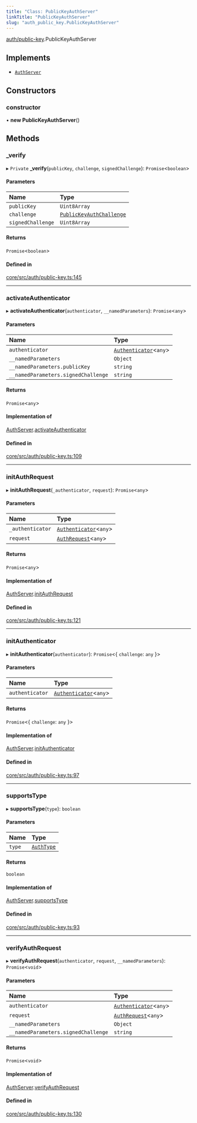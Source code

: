 ```yaml
---
title: "Class: PublicKeyAuthServer"
linkTitle: "PublicKeyAuthServer"
slug: "auth_public_key.PublicKeyAuthServer"
---
```


[auth/public-key](../../modules/auth_public_key).PublicKeyAuthServer

## Implements

-   [`AuthServer`](../../interfaces/auth.AuthServer)

## Constructors

### constructor

• **new PublicKeyAuthServer**()

## Methods

### \_verify

▸ `Private` **\_verify**(`publicKey`, `challenge`, `signedChallenge`):
`Promise`<`boolean`\>

#### Parameters

| Name              | Type                                                                  |
| :---------------- | :-------------------------------------------------------------------- |
| `publicKey`       | `Uint8Array`                                                          |
| `challenge`       | [`PublicKeyAuthChallenge`](../auth_public_key.PublicKeyAuthChallenge) |
| `signedChallenge` | `Uint8Array`                                                          |

#### Returns

`Promise`<`boolean`\>

#### Defined in

[core/src/auth/public-key.ts:145](https://github.com/padloc/padloc/blob/b00eb4fd/packages/core/src/auth/public-key.ts#L145)

---

### activateAuthenticator

▸ **activateAuthenticator**(`authenticator`, `__namedParameters`):
`Promise`<`any`\>

#### Parameters

| Name                                | Type                                             |
| :---------------------------------- | :----------------------------------------------- |
| `authenticator`                     | [`Authenticator`](../auth.Authenticator)<`any`\> |
| `__namedParameters`                 | `Object`                                         |
| `__namedParameters.publicKey`       | `string`                                         |
| `__namedParameters.signedChallenge` | `string`                                         |

#### Returns

`Promise`<`any`\>

#### Implementation of

[AuthServer](../../interfaces/auth.AuthServer).[activateAuthenticator](../interfaces/auth.AuthServer.md#activateauthenticator)

#### Defined in

[core/src/auth/public-key.ts:109](https://github.com/padloc/padloc/blob/b00eb4fd/packages/core/src/auth/public-key.ts#L109)

---

### initAuthRequest

▸ **initAuthRequest**(`_authenticator`, `request`): `Promise`<`any`\>

#### Parameters

| Name             | Type                                             |
| :--------------- | :----------------------------------------------- |
| `_authenticator` | [`Authenticator`](../auth.Authenticator)<`any`\> |
| `request`        | [`AuthRequest`](../auth.AuthRequest)<`any`\>     |

#### Returns

`Promise`<`any`\>

#### Implementation of

[AuthServer](../../interfaces/auth.AuthServer).[initAuthRequest](../interfaces/auth.AuthServer.md#initauthrequest)

#### Defined in

[core/src/auth/public-key.ts:121](https://github.com/padloc/padloc/blob/b00eb4fd/packages/core/src/auth/public-key.ts#L121)

---

### initAuthenticator

▸ **initAuthenticator**(`authenticator`): `Promise`<{ `challenge`: `any` }\>

#### Parameters

| Name            | Type                                             |
| :-------------- | :----------------------------------------------- |
| `authenticator` | [`Authenticator`](../auth.Authenticator)<`any`\> |

#### Returns

`Promise`<{ `challenge`: `any` }\>

#### Implementation of

[AuthServer](../../interfaces/auth.AuthServer).[initAuthenticator](../interfaces/auth.AuthServer.md#initauthenticator)

#### Defined in

[core/src/auth/public-key.ts:97](https://github.com/padloc/padloc/blob/b00eb4fd/packages/core/src/auth/public-key.ts#L97)

---

### supportsType

▸ **supportsType**(`type`): `boolean`

#### Parameters

| Name   | Type                                    |
| :----- | :-------------------------------------- |
| `type` | [`AuthType`](../../enums/auth.AuthType) |

#### Returns

`boolean`

#### Implementation of

[AuthServer](../../interfaces/auth.AuthServer).[supportsType](../interfaces/auth.AuthServer.md#supportstype)

#### Defined in

[core/src/auth/public-key.ts:93](https://github.com/padloc/padloc/blob/b00eb4fd/packages/core/src/auth/public-key.ts#L93)

---

### verifyAuthRequest

▸ **verifyAuthRequest**(`authenticator`, `request`, `__namedParameters`):
`Promise`<`void`\>

#### Parameters

| Name                                | Type                                             |
| :---------------------------------- | :----------------------------------------------- |
| `authenticator`                     | [`Authenticator`](../auth.Authenticator)<`any`\> |
| `request`                           | [`AuthRequest`](../auth.AuthRequest)<`any`\>     |
| `__namedParameters`                 | `Object`                                         |
| `__namedParameters.signedChallenge` | `string`                                         |

#### Returns

`Promise`<`void`\>

#### Implementation of

[AuthServer](../../interfaces/auth.AuthServer).[verifyAuthRequest](../interfaces/auth.AuthServer.md#verifyauthrequest)

#### Defined in

[core/src/auth/public-key.ts:130](https://github.com/padloc/padloc/blob/b00eb4fd/packages/core/src/auth/public-key.ts#L130)
